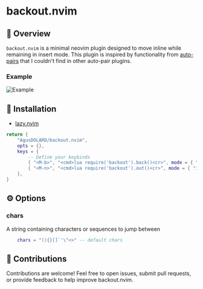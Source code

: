 # backout.nvim

## 📖 Overview

`backout.nvim` is a minimal neovim plugin designed to move inline while remaining in insert mode. This plugin is inspired by functionality from [auto-pairs](https://github.com/jiangmiao/auto-pairs) that I couldn't find in other auto-pair plugins.

### Example

![Example](https://vhs.charm.sh/vhs-3GlHnYyLicCwUqKLzWYwfW.gif)

## 🚀 Installation

- [lazy.nvim](https://github.com/folke/lazy.nvim)

```lua
return {
	"AgusDOLARD/backout.nvim",
	opts = {},
	keys = {
        -- Define your keybinds
		{ "<M-b>", "<cmd>lua require('backout').back()<cr>", mode = { "i" } },
		{ "<M-n>", "<cmd>lua require('backout').out()<cr>", mode = { "i" } },
	},
}
```

## ⚙️ Options

### chars

A string containing characters or sequences to jump between

```lua
    chars = "(){}[]`'\"<>" -- default chars
```

## 🤝 Contributions

Contributions are welcome! Feel free to open issues, submit pull requests, or provide feedback to help improve backout.nvim.
